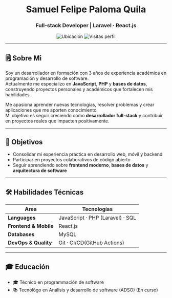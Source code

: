<h1 align="center" > Samuel Felipe Paloma Quila </h1>

<h3 align="center" >Full-stack Developer | Laravel · React.js</h3>

<p align="center">
  <img src="https://img.shields.io/badge/Ubicación-Neiva%2C%20Colombia-blue?style=flat&logo=map" alt="Ubicación" />
  <img src="https://komarev.com/ghpvc/?username=samuelpaloma&color=orange&style=flat" alt="Visitas perfil" />
</p>

---

## 🗒 Sobre Mi
Soy un desarrollador en formación con 3 años de experiencia académica en programación y desarrollo de software.  
Actualmente me especializo en **JavaScript**, **PHP** y **bases de datos**, construyendo proyectos personales y académicos que fortalecen mis habilidades.  

Me apasiona aprender nuevas tecnologías, resolver problemas y crear aplicaciones que me aporten conocimiento.  
Mi objetivo es seguir creciendo como **desarrollador full-stack** y contribuir en proyectos reales que impacten positivamente.

---

## 🎯 Objetivos
- Consolidar mi experiencia práctica en desarrollo web, móvil y backend  
- Participar en proyectos colaborativos de código abierto  
- Seguir aprendiendo sobre **frontend moderno**, **bases de datos** y **arquitectura de software**

---

## 🛠 Habilidades Técnicas

| Area              | Tecnologías                                                                 |
| ----------------- | ----------------------------------------------------------------------------- |
| **Languages**     | JavaScript · PHP (Laravel) · SQL                                  |
| **Frontend & Mobile** | React.js                                                                   |
| **Databases**     |   MySQL                                                                      |
| **DevOps & Quality** | Git · CI/CD(GitHub Actions)                                    |

---


## 🎓 Educación
- 🎓 Técnico en programmación de software
- 📚 Tecnológo en Análisis y desarrollo de software (ADSO) (En curso)
  

